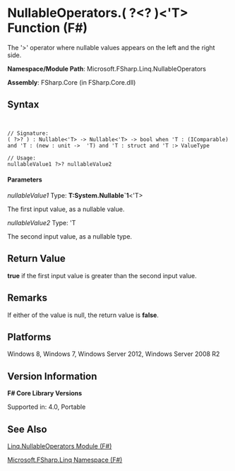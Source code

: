 # NullableOperators.( ?<? )<'T> Function (F#)

The '&gt;' operator where nullable values appears on the left and the right side.

**Namespace/Module Path**: Microsoft.FSharp.Linq.NullableOperators

**Assembly**: FSharp.Core (in FSharp.Core.dll)


## Syntax


```


// Signature:
( ?>? ) : Nullable<'T> -> Nullable<'T> -> bool when 'T : (IComparable) and 'T : (new : unit ->  'T) and 'T : struct and 'T :> ValueType

// Usage:
nullableValue1 ?>? nullableValue2

```



#### Parameters
*nullableValue1*
Type: **T:System.Nullable&#96;1**&lt;'T&gt;


The first input value, as a nullable value.


*nullableValue2*
Type: 'T


The second input value, as a nullable type.




## Return Value
**true** if the first input value is greater than the second input value.


## Remarks
If either of the value is null, the return value is **false**.


## Platforms
Windows 8, Windows 7, Windows Server 2012, Windows Server 2008 R2


## Version Information
**F# Core Library Versions**

Supported in: 4.0, Portable




## See Also
[Linq.NullableOperators Module &#40;F&#35;&#41;](Linq.NullableOperators+Module+%28FSharp%29.md)

[Microsoft.FSharp.Linq Namespace &#40;F&#35;&#41;](Microsoft.FSharp.Linq+Namespace+%28FSharp%29.md)

